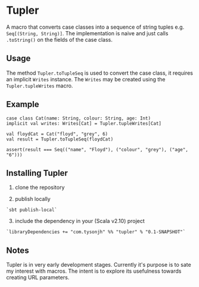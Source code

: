 # Tupler

A macro that converts case classes into a sequence of string tuples e.g. `Seq[(String, String)]`. The implementation
is naive and just calls `.toString()` on the fields of the case class.

## Usage

The method `Tupler.toTupleSeq` is used to convert the case class, it requires an implicit `Writes` instance. The
`Writes` may be created using the `Tupler.tupleWrites` macro.

## Example

    case class Cat(name: String, colour: String, age: Int)
    implicit val writes: Writes[Cat] = Tupler.tupleWrites[Cat]

    val floydCat = Cat("floyd", "grey", 6)
    val result = Tupler.toTupleSeq(floydCat)

    assert(result === Seq(("name", "Floyd"), ("colour", "grey"), ("age", "6")))

## Installing Tupler

  1. clone the repository

  2. publish locally

    `sbt publish-local`

  3. include the dependency in your (Scala v2.10) project

    `libraryDependencies += "com.tysonjh" %% "tupler" % "0.1-SNAPSHOT"`

## Notes

Tupler is in very early development stages. Currently it's purpose is to sate my interest with macros. The intent is
to explore its usefulness towards creating URL parameters.
